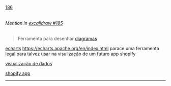 [186](https://github.com/guilhermeprokisch/ideias/issues/186) 
###### 




 ######  Mention in [excalidraw #185](excalidraw-#185)  
 > Ferramenta para desenhar [diagramas](diagramas)


[echarts](echarts) https://echarts.apache.org/en/index.html parace uma ferramenta legal para talvez usar na visulização de um futuro app shopify


[visualização de dados](visualização-de-dados)


[shopify app](shopify-app)

-------------------------------------------------------------------------------

